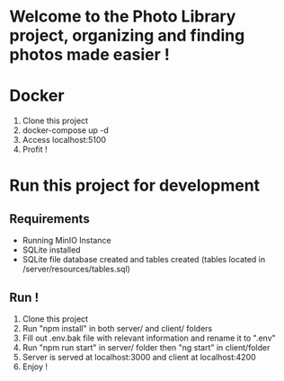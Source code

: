 # Welcome to the Photo Library project, organizing and finding photos made easier !

# Docker
1. Clone this project
2. docker-compose up -d
3. Access localhost:5100
4. Profit !

# Run this project for development

## Requirements

- Running MinIO Instance
- SQLite installed
- SQLite file database created and tables created (tables located in /server/resources/tables.sql)

## Run !

1. Clone this project
2. Run "npm install" in both server/ and client/ folders
3. Fill out .env.bak file with relevant information and rename it to ".env"
4. Run "npm run start" in server/ folder then "ng start" in client/folder
5. Server is served at localhost:3000 and client at localhost:4200
6. Enjoy !
